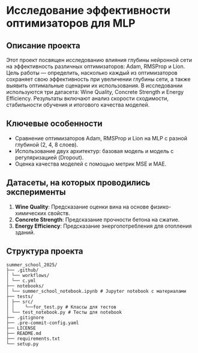 # Исследование эффективности оптимизаторов для MLP

## Описание проекта

Этот проект посвящен исследованию влияния глубины нейронной сети на эффективность различных оптимизаторов: Adam, RMSProp и Lion. Цель работы — определить, насколько каждый из оптимизаторов сохраняет свою эффективность при увеличении глубины сети, а также выявить оптимальные сценарии их использования. В исследовании используются три датасета: Wine Quality, Concrete Strength и Energy Efficiency. Результаты включают анализ скорости сходимости, стабильности обучения и итогового качества моделей.

## Ключевые особенности

- Сравнение оптимизаторов Adam, RMSProp и Lion на MLP с разной глубиной (2, 4, 8 слоев).
- Использование двух архитектур: базовая модель и модель с регуляризацией (Dropout).
- Оценка качества моделей с помощью метрик MSE и MAE.

## Датасеты, на которых проводились эксперименты

1. **Wine Quality**: Предсказание оценки вина на основе физико-химических свойств.
2. **Concrete Strength**: Предсказание прочности бетона на сжатие.
3. **Energy Efficiency**: Предсказание энергопотребления для отопления зданий.

## Структура проекта
```
summer_school_2025/
├── .github/
│ └── workflows/
│ └── c.yml
├── notebooks/
│ └── summer_school_notebook.ipynb # Jupyter notebook с материалами
├── tests/
│ ├── src/
│ │    └──for_test.py # Классы для тестов
│ └── test_notebook.py # Тесты для notebook
├── .gitignore
├── .pre-commit-config.yaml
├── LICENSE
├── README.md
├── requirements.txt
└── setup.py
```
